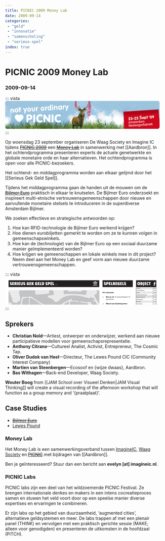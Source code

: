 ```yaml
---
title: PICNIC 2009 Money Lab
date: 2009-09-14
categories:
 - "geld"
 - "innovatie"
 - "samenscholing"
 - "serieus-spel"
index: true
---
```


# PICNIC 2009 Money Lab
### 2009-09-14

::: vista
<img src="picnic-2009-vista.png">
:::

Op woensdag 23 september organiseren De Waag Society en Imagine IC tijdens ~~[PICNIC 2009](http://www.picnicnetwork.org/)~~ een ~~[Money Lab](http://www.picnicnetwork.org/page/53096/en)~~ in samenwerking met [[Aardbron]]. In het ochtendprogramma presenteren experts de actuele genetwerkte en globale monetaire orde en haar alternatieven. Het ochtendprogramma is open voor alle PICNIC-bezoekers.

Het ochtend- en middagprogramma worden aan elkaar gelijmd door het [[Serieus Gek Geld Spel]].

Tijdens het middagprogramma gaan de handen uit de mouwen om de ~~[Bijlmer Euro](http://www.bijlmer.softhook.com/)~~ praktisch in elkaar te knutselen. De Bijlmer Euro onderzoekt en inspireert multi-etnische vertrouwensgemeenschappen door nieuwe en aanvullende monetaire stelsels te introduceren in de superdiverse Amsterdam Bijlmer.

We zoeken effectieve en strategische antwoorden op:
1. Hoe kan RFID-technologie de Bijlmer Euro werkend krijgen?
1. Hoe dienen eurobiljetten gemerkt te worden om ze te kunnen volgen in gemeenschapswinkels.
1. Hoe kan de (technologie) van de Bijlmer Euro op een sociaal duurzame manier geïmplementeerd worden?
1. Hoe krijgen we gemeenschappen en lokale winkels mee in dit project? Neem deel aan het Money Lab en geef vorm aan nieuwe duurzame vertrouwensgemeenschappen.

::: vista
<img src="sggs-alleen-top-vista.png">
:::

## Sprekers

- **Christian Nold**—Artiest, ontwerper en onderwijzer, werkend aan nieuwe participatieve modellen voor gemeenschapsrepresentatie.
- **Anthony Citrano**—Cultureel Analist, Activist, Entrepreneur, The Cosmic Tap.
- **Oliver Dudok van Heel**—Directeur, The Lewes Pound CIC (Community Interest Company)
- **Martien van Steenbergen**—Ecosoof en {wijze dwaas}, Aardbron.
- **Bas Withagen**—Back-end Developer, Waag Society.

**Wouter Boog** from [[JAM School over Visueel Denken|JAM Visual Thinking]] will create a visual recording of the afternoon workshop that will function as a group memory and ‘{praatplaat}’.

## Case Studies

- ~~[Bijlmer Euro](http://www.bijlmer.softhook.com/)~~
- [Lewes Pound](http://www.thelewespound.org/)

### Money Lab
 Het Money Lab is een samenwerkingsverband tussen [ImagineIC](http://www.imagineic.nl/), [Waag Society](http://www.waag.org/) en ~~[PICNIC](http://www.picnicnetwork.org/)~~ met bijdragen van [[Aardbron]].

Ben je geïnteresseerd? Stuur dan een bericht aan **evelyn [at] imagineic.nl**.

### PICNIC Labs
 PICNIC labs zijn een deel van het wildzoemende PICNIC Festival. Ze brengen internationale denkes en makers in een intens cocreatieproces samen en stuwen het veld voort door op een speelse manier diverse expertises en ervaringen te combineren.

Er zijn labs op het gebied van duurzaamheid, ‘augmented cities’, alternatieve geldsystemen en meer. De labs trappen af met een plenair panel (THINK) en vervolgen met een praktisch gerichte sessie (MAKE; alleen voor genodigden) en presenteren de uitkomsten in de hoofdzaal (PITCH).
